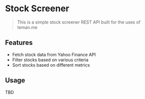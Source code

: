 # Stock Screener

> This is a simple stock screener REST API built for the uses of teman.me

## Features

- Fetch stock data from Yahoo Finance API
- Filter stocks based on various criteria
- Sort stocks based on different metrics


## Usage

TBD
